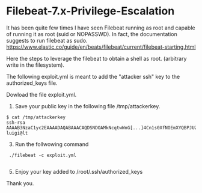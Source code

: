 # Filebeat-7.x-Privilege-Escalation
It has been quite few times I have seen Filebeat running as root and capable of running it as root (suid or NOPASSWD).  In fact, the documentation suggests to run filebeat as sudo. https://www.elastic.co/guide/en/beats/filebeat/current/filebeat-starting.html

Here the steps to leverage the filebeat to obtain a shell as root. (arbitrary write in the filesystem).

The following exploit.yml is meant to add the "attacker ssh" key to the authorized_keys file.


Dowload the file exploit.yml.

1) Save your public key in the following file /tmp/attackerkey. 


```
$ cat /tmp/attackerkey 
ssh-rsa AAAAB3NzaC1yc2EAAAADAQABAAACAQDSNDOAMkNcqtwWnG[...]4Cn1s0XfNOEmXYQBPJUZN65kPL+oMNqRM2h1DfIEJY4g+RD/NMDffsEizLxdnlpf30LjZtQ== luigi@lt
```
 
3) Run the follwowing command

```
 ./filebeat -c exploit.yml
 
```

5) Enjoy your key added to /root/.ssh/authorized_keys




Thank you.

